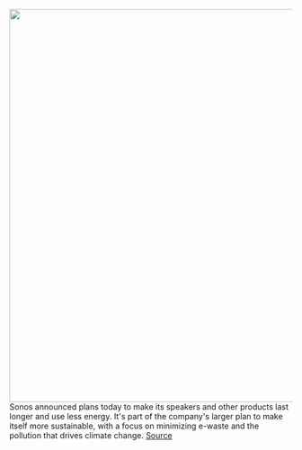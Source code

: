 <img src='https://cdn.vox-cdn.com/thumbor/O7-5D0h8gpXAS9u_WyIQBHv9Edc=/0x0:6017x5099/1200x800/filters:focal(2528x2069:3490x3031)/cdn.vox-cdn.com/uploads/chorus_image/image/70244015/1234776902.0.jpg' width='700px' /><br/>
Sonos announced plans today to make its speakers and other products last longer and use less energy. It's part of the company's larger plan to make itself more sustainable, with a focus on minimizing e-waste and the pollution that drives climate change.
<a href='https://www.theverge.com/2021/12/8/22822858/sonos-speakers-repair-recycle-energy-emissions'> Source <a/>